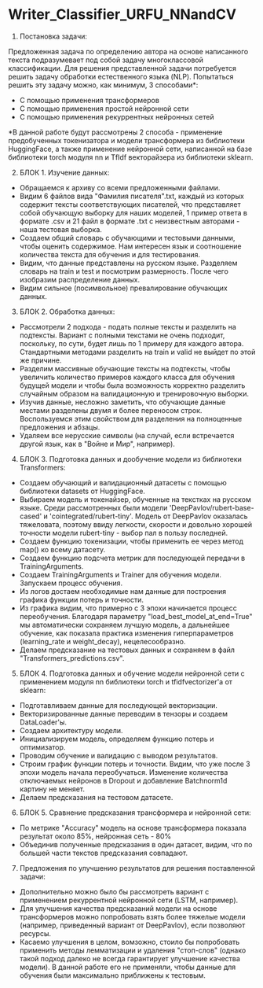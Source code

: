 # Writer_Classifier_URFU_NNandCV

1. Постановка задачи:

Предложенная задача по определению автора на основе написанного текста подразумевает под собой задачу многоклассовой классификации. 
Для решения представленной задачи потребуется решить задачу обработки естественного языка (NLP). 
Попытаться решить эту задачу можно, как минимум, 3 способами*: 
- С помощью применения трансформеров
- С помощью применения простой нейронной сети
- С помощью применения рекуррентных нейронных сетей

*В данной работе будут рассмотрены 2 способа - применение предобученных токенизатора и модели трансформера из библиотеки HuggingFace, а также применение нейронной сети, написанной на базе библиотеки torch модуля nn и TfIdf векторайзера из библиотеки sklearn.

2. БЛОК 1. Изучение данных:

- Обращаемся к архиву со всеми предложенными файлами. 
- Видим 6 файлов вида "Фамилия писателя".txt, каждый из которых содержит тексты соответствующих писателей, что представляет собой обучающую выборку для наших моделей, 1 пример ответа в формате .csv и 21 файл в формате .txt с неизвестным авторами - наша тестовая выборка.
-  Создаем общий словарь с обучающими и тестовыми данными, чтобы оценить содержимое. Нам интересен язык и соотношение количества текста для обучения и для тестирования. 
- Видим, что данные представлены на русском языке. Разделяем словарь на train и test и посмотрим размерность. После чего изобразим распределение данных.
- Видим сильное (посимвольное) превалирование обучающих данных.

3. БЛОК 2. Обработка данных:

- Рассмотрели 2 подхода - подать полные тексты и разделить на подтексты. Вариант с полными текстами не очень подходит, поскольку, по сути, будет лишь по 1 примеру для каждого автора. Стандартными методами разделить на train и valid не выйдет по этой же причине.
- Разделим массивные обучающие тексты на подтексты, чтобы увеличить количество примеров каждого класса для обучения будущей модели и чтобы была возможность корректно разделить случайным образом на валидационную и тренировочную выборки.
- Изучив данные, несложно заметить, что обучающие данные местами разделены двумя и более переносом строк. Воспользуемся этим свойством для разделения на полноценные предложения и абзацы.
- Удаляем все нерусские символы (на случай, если встречается другой язык, как в "Войне и Мир", например).

4. БЛОК 3. Подготовка данных и дообучение модели из библиотеки Transformers:

- Создаем обучающий и валидационный датасеты с помощью библиотеки datasets от HuggingFace.
- Выбираем модель и токенайзер, обученные на текстках на русском языке. Среди рассмотренных были модели 'DeepPavlov/rubert-base-cased' и 'cointegrated/rubert-tiny'. Модель от DeepPavlov оказалась тяжеловата, поэтому ввиду легкости, скорости и довольно хорошей точности модели rubert-tiny - выбор пал в пользу последней.
- Создаем функцию токенизации, чтобы применить ее через метод map() ко всему датасету.
- Создаем функцию подсчета метрик для последующей передачи в TrainingArguments.
- Создаем TrainingArguments и Trainer для обучения модели. Запускаем процесс обучения.
- Из логов достаем необходимые нам данные для построения графика функции потерь и точности.
- Из графика видим, что примерно с 3 эпохи начинается процесс переобучения. Благодаря параметру "load_best_model_at_end=True" мы автоматически сохраняем лучшую модель, а дальнейшее обучение, как показала практика изменения гиперпараметров (learning_rate и weight_decay), нецелесообразно. 
- Делаем предсказание на тестовых данных и сохраняем в файл "Transformers_predictions.csv".

5. БЛОК 4. Подготовка данных и обучение модели нейронной сети с применением модуля nn библиотеки torch и tfidfvectorizer'а от sklearn:

- Подготавливаем данные для последующей векторизации.
- Векторизированные данные переводим в тензоры и создаем DataLoader'ы.
- Создаем архитектуру модели. 
- Инициализируем модель, определяем функцию потерь и оптимизатор.
- Проводим обучение и валидацию с выводом результатов.
- Строим график функции потерь и точности. Видим, что уже после 3 эпохи модель начала переобучаться. Изменение количества отключаемых нейронов в Dropout и добавление Batchnorm1d картину не меняет.
- Делаем предсказания на тестовом датасете.

6. БЛОК 5. Сравнение предсказания трансформера и нейронной сети:

- По метрике "Accuracy" модель на основе трансформера показала результат около 85%, нейронная сеть - 80%
- Объединив полученные предсказания в один датасет, видим, что по большей части текстов предсказания совпадают.


7. Предложения по улучшению результатов для решения поставленной задачи:

- Дополнительно можно было бы рассмотреть вариант с применением рекуррентной нейронной сети (LSTM, например).
- Для улучшения качества предсказаний модели на основе трансформеров можно попробовать взять более тяжелые модели (например, приведенный вариант от DeepPavlov), если позволяют ресурсы.
- Касаемо улучшения в целом, вомзожно, стоило бы попробовать применить методы лемматизации и удаления "стоп-слов" (однако такой подход далеко не всегда гарантирует улучшение качества модели). В данной работе его не применяли, чтобы данные для обучения были максимально приближены к тестовым.  
